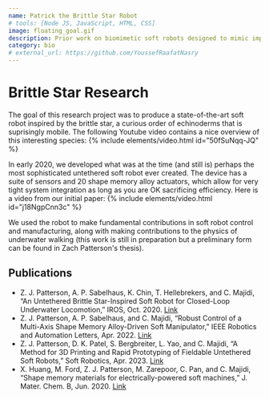 ```yaml
---
name: Patrick the Brittle Star Robot
# tools: [Node JS, JavaScript, HTML, CSS]
image: floating_goal.gif
description: Prior work on biomimetic soft robots designed to mimic important features of the brittle star, a suprisingly mobile echinoderm.
category: bio
# external_url: https://github.com/YoussefRaafatNasry
---
```


# Brittle Star Research

The goal of this research project was to produce a state-of-the-art soft robot inspired by the brittle star, a curious order of echinoderms that is suprisingly mobile. The following Youtube video contains a nice overview of this interesting species:
{% include elements/video.html id="50fSuNqq-JQ" %}

In early 2020, we developed what was at the time (and still is) perhaps the most sophisticated untethered soft robot ever created. The device has a suite of sensors and 20 shape memory alloy actuators, which allow for very tight system integration as long as you are OK sacrificing efficiency. Here is a video from our initial paper:
{% include elements/video.html id="j18NgpCnn3c" %}

We used the robot to make fundamental contributions in soft robot control and manufacturing, along with making contributions to the physics of underwater walking (this work is still in preparation but a preliminary form can be found in Zach Patterson's thesis).

## Publications

- Z. J. Patterson, A. P. Sabelhaus, K. Chin, T. Hellebrekers, and C. Majidi, “An Untethered Brittle Star-Inspired Soft Robot for Closed-Loop Underwater Locomotion,” IROS, Oct. 2020. [Link](https://arxiv.org/abs/2003.13529)
- Z. J. Patterson, A. P. Sabelhaus, and C. Majidi, “Robust Control of a Multi-Axis Shape Memory Alloy-Driven Soft Manipulator,” IEEE Robotics and Automation Letters, Apr. 2022. [Link](https://arxiv.org/abs/2110.10022)` `  
- Z. J. Patterson, D. K. Patel, S. Bergbreiter, L. Yao, and C. Majidi, “A Method for 3D Printing and Rapid Prototyping of Fieldable Untethered Soft Robots,” Soft Robotics, Apr. 2023. [Link](https://par.nsf.gov/servlets/purl/10348585)` `  
- X. Huang, M. Ford, Z. J. Patterson, M. Zarepoor, C. Pan, and C. Majidi, “Shape memory materials for electrically-powered soft machines,” J. Mater. Chem. B, Jun. 2020. [Link](https://pubs.rsc.org/en/content/getauthorversionpdf/d0tb00392a)
